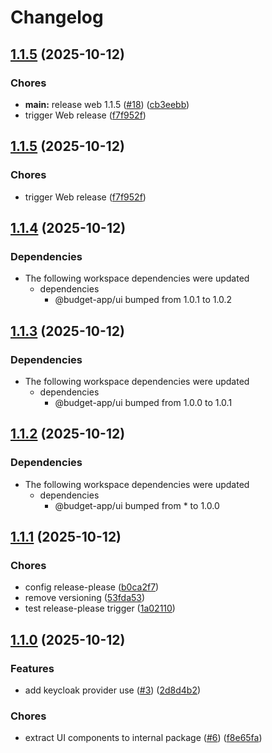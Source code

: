 # Changelog

## [1.1.5](https://github.com/ramadantu/budget-app/compare/web-v1.1.4...web-v1.1.5) (2025-10-12)


### Chores

* **main:** release web 1.1.5 ([#18](https://github.com/ramadantu/budget-app/issues/18)) ([cb3eebb](https://github.com/ramadantu/budget-app/commit/cb3eebbbc5796ee070f4ab4cfc597fe732219400))
* trigger Web release ([f7f952f](https://github.com/ramadantu/budget-app/commit/f7f952fc24bbccca3b99c9df46d73505d6f40509))

## [1.1.5](https://github.com/ramadantu/budget-app/compare/web-v1.1.4...web-v1.1.5) (2025-10-12)


### Chores

* trigger Web release ([f7f952f](https://github.com/ramadantu/budget-app/commit/f7f952fc24bbccca3b99c9df46d73505d6f40509))

## [1.1.4](https://github.com/ramadantu/budget-app/compare/web-v1.1.3...web-v1.1.4) (2025-10-12)


### Dependencies

* The following workspace dependencies were updated
  * dependencies
    * @budget-app/ui bumped from 1.0.1 to 1.0.2

## [1.1.3](https://github.com/ramadantu/budget-app/compare/web-v1.1.2...web-v1.1.3) (2025-10-12)


### Dependencies

* The following workspace dependencies were updated
  * dependencies
    * @budget-app/ui bumped from 1.0.0 to 1.0.1

## [1.1.2](https://github.com/ramadantu/budget-app/compare/web-v1.1.1...web-v1.1.2) (2025-10-12)


### Dependencies

* The following workspace dependencies were updated
  * dependencies
    * @budget-app/ui bumped from * to 1.0.0

## [1.1.1](https://github.com/ramadantu/budget-app/compare/web-v1.1.0...web-v1.1.1) (2025-10-12)


### Chores

* config release-please ([b0ca2f7](https://github.com/ramadantu/budget-app/commit/b0ca2f7a916aedfdd25d10c192856596ac54f450))
* remove versioning ([53fda53](https://github.com/ramadantu/budget-app/commit/53fda53c4fa157251a3ef1cac0f131fa58cbb274))
* test release-please trigger ([1a02110](https://github.com/ramadantu/budget-app/commit/1a0211007d1bfc79b39a3886afbad2c9862bfab6))

## [1.1.0](https://github.com/ramadantu/budget-app/compare/web-v1.0.0...web-v1.1.0) (2025-10-12)


### Features

* add keycloak provider use ([#3](https://github.com/ramadantu/budget-app/issues/3)) ([2d8d4b2](https://github.com/ramadantu/budget-app/commit/2d8d4b2b0dcba23e7e4a82479e4e5a8ab1a1e02b))


### Chores

* extract UI components to internal package ([#6](https://github.com/ramadantu/budget-app/issues/6)) ([f8e65fa](https://github.com/ramadantu/budget-app/commit/f8e65fa648ce7af2165a424f358a6f85a12d51bb))
